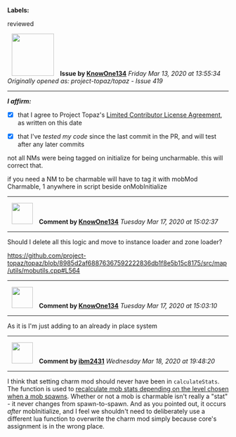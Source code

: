 **Labels:**

reviewed



<a href="https://github.com/KnowOne134"><img src="https://avatars3.githubusercontent.com/u/35616771?v=4" width="96" height="96" hspace="10"></img></a> **Issue by [KnowOne134](https://github.com/KnowOne134)**
_Friday Mar 13, 2020 at 13:55:34_
_Originally opened as: project-topaz/topaz - Issue 419_

----

<!-- place 'x' mark between square [] brackets to affirm: -->
**_I affirm:_**
- [x] that I agree to Project Topaz's [Limited Contributor License Agreement](https://github.com/project-topaz/topaz/blob/master/CONTRIBUTOR_AGREEMENT.md), as written on this date
- [x] that I've _tested my code_ since the last commit in the PR, and will test after any later commits

not all NMs were being tagged on initialize for being uncharmable. this will correct that.
if you need a NM to be charmable will have to tag it with mobMod Charmable, 1 anywhere in script beside onMobInitialize


----
<a href="https://github.com/KnowOne134"><img src="https://avatars3.githubusercontent.com/u/35616771?v=4" width="48" height="48" hspace="10"></img></a> **Comment by [KnowOne134](https://github.com/KnowOne134)**
_Tuesday Mar 17, 2020 at 15:02:37_

----

Should I delete all this logic and move to instance loader and zone loader?
https://github.com/project-topaz/topaz/blob/8985d2af68876367592222836db1f8e5b15c8175/src/map/utils/mobutils.cpp#L564


----
<a href="https://github.com/KnowOne134"><img src="https://avatars3.githubusercontent.com/u/35616771?v=4" width="48" height="48" hspace="10"></img></a> **Comment by [KnowOne134](https://github.com/KnowOne134)**
_Tuesday Mar 17, 2020 at 15:03:10_

----

As it is I'm just adding to an already in place system


----
<a href="https://github.com/ibm2431"><img src="https://avatars3.githubusercontent.com/u/13112942?v=4" width="48" height="48" hspace="10"></img></a> **Comment by [ibm2431](https://github.com/ibm2431)**
_Wednesday Mar 18, 2020 at 19:48:20_

----

I think that setting charm mod should never have been in `calculateStats`. The function is used to [recalculate mob stats depending on the level chosen when a mob spawns](https://github.com/project-topaz/topaz/blob/8985d2af68876367592222836db1f8e5b15c8175/src/map/entities/mobentity.cpp#L503-L528). Whether or not a mob is charmable isn't really a "stat" - it never changes from spawn-to-spawn. And as you pointed out, it occurs _after_ mobInitialize, and I feel we shouldn't need to deliberately use a different lua function to overwrite the charm mod simply because core's assignment is in the wrong place.
